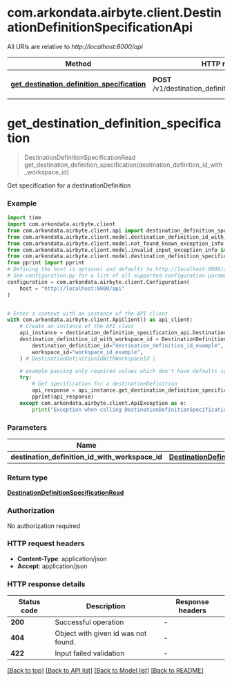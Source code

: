 # com.arkondata.airbyte.client.DestinationDefinitionSpecificationApi

All URIs are relative to *http://localhost:8000/api*

Method | HTTP request | Description
------------- | ------------- | -------------
[**get_destination_definition_specification**](DestinationDefinitionSpecificationApi.md#get_destination_definition_specification) | **POST** /v1/destination_definition_specifications/get | Get specification for a destinationDefinition


# **get_destination_definition_specification**
> DestinationDefinitionSpecificationRead get_destination_definition_specification(destination_definition_id_with_workspace_id)

Get specification for a destinationDefinition

### Example


```python
import time
import com.arkondata.airbyte.client
from com.arkondata.airbyte.client.api import destination_definition_specification_api
from com.arkondata.airbyte.client.model.destination_definition_id_with_workspace_id import DestinationDefinitionIdWithWorkspaceId
from com.arkondata.airbyte.client.model.not_found_known_exception_info import NotFoundKnownExceptionInfo
from com.arkondata.airbyte.client.model.invalid_input_exception_info import InvalidInputExceptionInfo
from com.arkondata.airbyte.client.model.destination_definition_specification_read import DestinationDefinitionSpecificationRead
from pprint import pprint
# Defining the host is optional and defaults to http://localhost:8000/api
# See configuration.py for a list of all supported configuration parameters.
configuration = com.arkondata.airbyte.client.Configuration(
    host = "http://localhost:8000/api"
)


# Enter a context with an instance of the API client
with com.arkondata.airbyte.client.ApiClient() as api_client:
    # Create an instance of the API class
    api_instance = destination_definition_specification_api.DestinationDefinitionSpecificationApi(api_client)
    destination_definition_id_with_workspace_id = DestinationDefinitionIdWithWorkspaceId(
        destination_definition_id="destination_definition_id_example",
        workspace_id="workspace_id_example",
    ) # DestinationDefinitionIdWithWorkspaceId | 

    # example passing only required values which don't have defaults set
    try:
        # Get specification for a destinationDefinition
        api_response = api_instance.get_destination_definition_specification(destination_definition_id_with_workspace_id)
        pprint(api_response)
    except com.arkondata.airbyte.client.ApiException as e:
        print("Exception when calling DestinationDefinitionSpecificationApi->get_destination_definition_specification: %s\n" % e)
```


### Parameters

Name | Type | Description  | Notes
------------- | ------------- | ------------- | -------------
 **destination_definition_id_with_workspace_id** | [**DestinationDefinitionIdWithWorkspaceId**](DestinationDefinitionIdWithWorkspaceId.md)|  |

### Return type

[**DestinationDefinitionSpecificationRead**](DestinationDefinitionSpecificationRead.md)

### Authorization

No authorization required

### HTTP request headers

 - **Content-Type**: application/json
 - **Accept**: application/json


### HTTP response details

| Status code | Description | Response headers |
|-------------|-------------|------------------|
**200** | Successful operation |  -  |
**404** | Object with given id was not found. |  -  |
**422** | Input failed validation |  -  |

[[Back to top]](#) [[Back to API list]](../README.md#documentation-for-api-endpoints) [[Back to Model list]](../README.md#documentation-for-models) [[Back to README]](../README.md)

